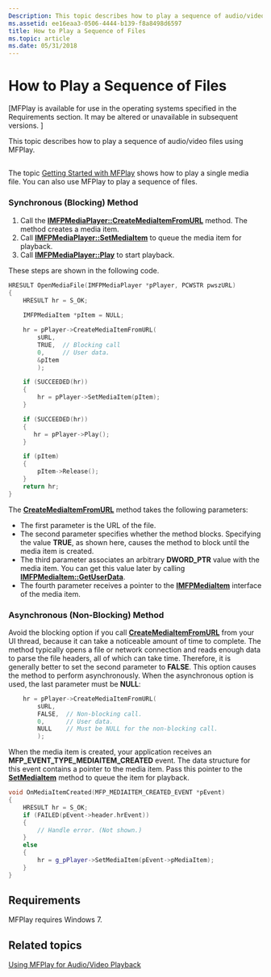 ```yaml
---
Description: This topic describes how to play a sequence of audio/video files using MFPlay.
ms.assetid: ee16eaa3-0506-4444-b139-f8a8498d6597
title: How to Play a Sequence of Files
ms.topic: article
ms.date: 05/31/2018
---
```


# How to Play a Sequence of Files

\[MFPlay is available for use in the operating systems specified in the Requirements section. It may be altered or unavailable in subsequent versions. \]

This topic describes how to play a sequence of audio/video files using MFPlay.

## 

The topic [Getting Started with MFPlay](getting-started-with-mfplay.md) shows how to play a single media file. You can also use MFPlay to play a sequence of files.

### Synchronous (Blocking) Method

1.  Call the [**IMFPMediaPlayer::CreateMediaItemFromURL**](/windows/desktop/api/mfplay/nf-mfplay-imfpmediaplayer-createmediaitemfromurl) method. The method creates a media item.
2.  Call [**IMFPMediaPlayer::SetMediaItem**](/windows/desktop/api/mfplay/nf-mfplay-imfpmediaplayer-setmediaitem) to queue the media item for playback.
3.  Call [**IMFPMediaPlayer::Play**](/windows/desktop/api/mfplay/nf-mfplay-imfpmediaplayer-play) to start playback.

These steps are shown in the following code.


```C++
HRESULT OpenMediaFile(IMFPMediaPlayer *pPlayer, PCWSTR pwszURL)
{
    HRESULT hr = S_OK;
    
    IMFPMediaItem *pItem = NULL;

    hr = pPlayer->CreateMediaItemFromURL(
        sURL, 
        TRUE,  // Blocking call
        0,     // User data.
        &pItem
        );

    if (SUCCEEDED(hr))
    {
        hr = pPlayer->SetMediaItem(pItem);
    }

    if (SUCCEEDED(hr))
    {
       hr = pPlayer->Play();
    }

    if (pItem)
    {
        pItem->Release();
    }
    return hr;
}
```



The [**CreateMediaItemFromURL**](/windows/desktop/api/mfplay/nf-mfplay-imfpmediaplayer-createmediaitemfromurl) method takes the following parameters:

-   The first parameter is the URL of the file.
-   The second parameter specifies whether the method blocks. Specifying the value **TRUE**, as shown here, causes the method to block until the media item is created.
-   The third parameter associates an arbitrary **DWORD\_PTR** value with the media item. You can get this value later by calling [**IMFPMediaItem::GetUserData**](/windows/desktop/api/mfplay/nf-mfplay-imfpmediaitem-getuserdata).
-   The fourth parameter receives a pointer to the [**IMFPMediaItem**](/windows/desktop/api/mfplay/nn-mfplay-imfpmediaitem) interface of the media item.

### Asynchronous (Non-Blocking) Method

Avoid the blocking option if you call [**CreateMediaItemFromURL**](/windows/desktop/api/mfplay/nf-mfplay-imfpmediaplayer-createmediaitemfromurl) from your UI thread, because it can take a noticeable amount of time to complete. The method typically opens a file or network connection and reads enough data to parse the file headers, all of which can take time. Therefore, it is generally better to set the second parameter to **FALSE**. This option causes the method to perform asynchronously. When the asynchronous option is used, the last parameter must be **NULL**:


```C++
    hr = pPlayer->CreateMediaItemFromURL(
        sURL, 
        FALSE,  // Non-blocking call.
        0,      // User data.
        NULL    // Must be NULL for the non-blocking call.
        );
```



When the media item is created, your application receives an **MFP\_EVENT\_TYPE\_MEDIAITEM\_CREATED** event. The data structure for this event contains a pointer to the media item. Pass this pointer to the [**SetMediaItem**](/windows/desktop/api/mfplay/nf-mfplay-imfpmediaplayer-setmediaitem) method to queue the item for playback.


```C++
void OnMediaItemCreated(MFP_MEDIAITEM_CREATED_EVENT *pEvent)
{
    HRESULT hr = S_OK;
    if (FAILED(pEvent->header.hrEvent))
    {
        // Handle error. (Not shown.)
    }
    else
    {
        hr = g_pPlayer->SetMediaItem(pEvent->pMediaItem);
    }
}
```



## Requirements

MFPlay requires Windows 7.

## Related topics

<dl> <dt>

[Using MFPlay for Audio/Video Playback](using-mfplay-for-audio-video-playback.md)
</dt> </dl>

 

 



